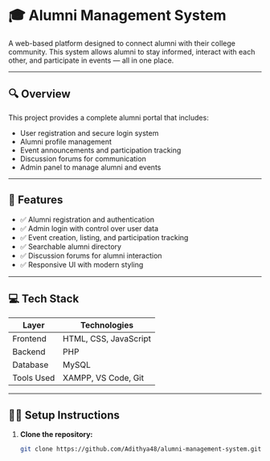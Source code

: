 # 🎓 Alumni Management System

A web-based platform designed to connect alumni with their college community. This system allows alumni to stay informed, interact with each other, and participate in events — all in one place.

---

## 🔍 Overview

This project provides a complete alumni portal that includes:

- User registration and secure login system
- Alumni profile management
- Event announcements and participation tracking
- Discussion forums for communication
- Admin panel to manage alumni and events

---

## 🚀 Features

- ✅ Alumni registration and authentication
- ✅ Admin login with control over user data
- ✅ Event creation, listing, and participation tracking
- ✅ Searchable alumni directory
- ✅ Discussion forums for alumni interaction
- ✅ Responsive UI with modern styling

---

## 💻 Tech Stack

| Layer       | Technologies                            |
|-------------|-----------------------------------------|
| Frontend    | HTML, CSS, JavaScript                   |
| Backend     | PHP                                     |
| Database    | MySQL                                   |
| Tools Used  | XAMPP, VS Code, Git                     |

---

## 🧑‍💻 Setup Instructions

1. **Clone the repository:**
   ```bash
   git clone https://github.com/Adithya48/alumni-management-system.git
